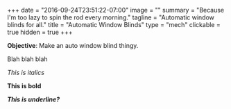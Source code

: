 +++
date = "2016-09-24T23:51:22-07:00"
image = ""
summary = "Because I'm too lazy to spin the rod every morning."
tagline = "Automatic window blinds for all."
title = "Automatic Window Blinds"
type = "mech"
clickable = true
hidden = true
+++

__Objective__: Make an auto window blind thingy.

Blah blah blah

_This is italics_

__This is bold__

___This is underline?___